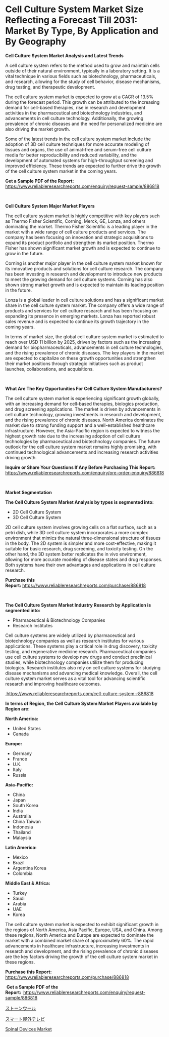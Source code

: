 <p><h1>Cell Culture System Market Size Reflecting a Forecast Till 2031: Market By Type, By Application and By Geography</h1></p><p><strong>Cell Culture System Market Analysis and Latest Trends</strong></p>
<p><p>A cell culture system refers to the method used to grow and maintain cells outside of their natural environment, typically in a laboratory setting. It is a vital technique in various fields such as biotechnology, pharmaceuticals, and research, allowing for the study of cell behavior, disease mechanisms, drug testing, and therapeutic development.</p><p>The cell culture system market is expected to grow at a CAGR of 13.5% during the forecast period. This growth can be attributed to the increasing demand for cell-based therapies, rise in research and development activities in the pharmaceutical and biotechnology industries, and advancements in cell culture technology. Additionally, the growing prevalence of chronic diseases and the need for personalized medicine are also driving the market growth.</p><p>Some of the latest trends in the cell culture system market include the adoption of 3D cell culture techniques for more accurate modeling of tissues and organs, the use of animal-free and serum-free cell culture media for better reproducibility and reduced variability, and the development of automated systems for high-throughput screening and improved efficiency. These trends are expected to further drive the growth of the cell culture system market in the coming years.</p></p>
<p><strong>Get a Sample PDF of the Report:&nbsp;</strong> <a href="https://www.reliableresearchreports.com/enquiry/request-sample/886818">https://www.reliableresearchreports.com/enquiry/request-sample/886818</a></p>
<p>&nbsp;</p>
<p><strong>Cell Culture System Major Market Players</strong></p>
<p><p>The cell culture system market is highly competitive with key players such as Thermo Fisher Scientific, Corning, Merck, GE, Lonza, and others dominating the market. Thermo Fisher Scientific is a leading player in the market with a wide range of cell culture products and services. The company has been focusing on innovation and strategic acquisitions to expand its product portfolio and strengthen its market position. Thermo Fisher has shown significant market growth and is expected to continue to grow in the future.</p><p>Corning is another major player in the cell culture system market known for its innovative products and solutions for cell culture research. The company has been investing in research and development to introduce new products to meet the growing demand for cell culture systems. Corning has also shown strong market growth and is expected to maintain its leading position in the future.</p><p>Lonza is a global leader in cell culture solutions and has a significant market share in the cell culture system market. The company offers a wide range of products and services for cell culture research and has been focusing on expanding its presence in emerging markets. Lonza has reported robust sales revenue and is expected to continue its growth trajectory in the coming years.</p><p>In terms of market size, the global cell culture system market is estimated to reach over USD 11 billion by 2025, driven by factors such as the increasing demand for biopharmaceuticals, advancements in cell culture technologies, and the rising prevalence of chronic diseases. The key players in the market are expected to capitalize on these growth opportunities and strengthen their market positions through strategic initiatives such as product launches, collaborations, and acquisitions.</p></p>
<p>&nbsp;</p>
<p><strong>What Are The Key Opportunities For Cell Culture System Manufacturers?</strong></p>
<p><p>The cell culture system market is experiencing significant growth globally, with an increasing demand for cell-based therapies, biologics production, and drug screening applications. The market is driven by advancements in cell culture technology, growing investments in research and development, and the rising prevalence of chronic diseases. North America dominates the market due to strong funding support and a well-established healthcare infrastructure. However, the Asia-Pacific region is expected to witness the highest growth rate due to the increasing adoption of cell culture technologies by pharmaceutical and biotechnology companies. The future outlook for the cell culture system market remains highly promising, with continued technological advancements and increasing research activities driving growth.</p></p>
<p><strong>Inquire or Share Your Questions If Any Before Purchasing This Report:</strong> <a href="https://www.reliableresearchreports.com/enquiry/pre-order-enquiry/886818">https://www.reliableresearchreports.com/enquiry/pre-order-enquiry/886818</a></p>
<p>&nbsp;</p>
<p><strong>Market Segmentation</strong></p>
<p><strong>The Cell Culture System Market Analysis by types is segmented into:</strong></p>
<p><ul><li>2D Cell Culture System</li><li>3D Cell Culture System</li></ul></p>
<p><p>2D cell culture system involves growing cells on a flat surface, such as a petri dish, while 3D cell culture system incorporates a more complex environment that mimics the natural three-dimensional structure of tissues in the body. The 2D system is simpler and more cost-effective, making it suitable for basic research, drug screening, and toxicity testing. On the other hand, the 3D system better replicates the in vivo environment, allowing for more accurate modeling of disease states and drug responses. Both systems have their own advantages and applications in cell culture research.</p></p>
<p><strong>Purchase this Report:&nbsp;</strong><a href="https://www.reliableresearchreports.com/purchase/886818">https://www.reliableresearchreports.com/purchase/886818</a></p>
<p>&nbsp;</p>
<p><strong>The Cell Culture System Market Industry Research by Application is segmented into:</strong></p>
<p><ul><li>Pharmaceutical & Biotechnology Companies</li><li>Research Institutes</li></ul></p>
<p><p>Cell culture systems are widely utilized by pharmaceutical and biotechnology companies as well as research institutes for various applications. These systems play a critical role in drug discovery, toxicity testing, and regenerative medicine research. Pharmaceutical companies use cell culture systems to develop new drugs and conduct preclinical studies, while biotechnology companies utilize them for producing biologics. Research institutes also rely on cell culture systems for studying disease mechanisms and advancing medical knowledge. Overall, the cell culture system market serves as a vital tool for advancing scientific research and improving healthcare outcomes.</p></p>
<p><a href="https://www.reliableresearchreports.com/cell-culture-system-r886818">&nbsp;https://www.reliableresearchreports.com/cell-culture-system-r886818</a></p>
<p><strong>In terms of Region, the Cell Culture System Market Players available by Region are:</strong></p>
<p>
    <p> <strong> North America: </strong>
        <ul>
            <li>United States</li>
            <li>Canada</li>
        </ul>
        </p> 
    <p> <strong> Europe: </strong>
        <ul>
            <li>Germany</li>
            <li>France</li>
            <li>U.K.</li>
            <li>Italy</li>
            <li>Russia</li>
        </ul>
        </p> 
    <p> <strong> Asia-Pacific: </strong>
        <ul>
            <li>China</li>
            <li>Japan</li>
            <li>South Korea</li>
            <li>India</li>
            <li>Australia</li>
            <li>China Taiwan</li>
            <li>Indonesia</li>
            <li>Thailand</li>
            <li>Malaysia</li>
        </ul>
        </p> 
    <p> <strong> Latin America: </strong>
        <ul>
            <li>Mexico</li>
            <li>Brazil</li>
            <li>Argentina Korea</li>
            <li>Colombia</li>
        </ul>
        </p> 
    <p> <strong> Middle East & Africa: </strong>
        <ul>
            <li>Turkey</li>
            <li>Saudi</li>
            <li>Arabia</li>
            <li>UAE</li>
            <li>Korea</li>
        </ul>
    </p>
    </p>
<p><p>The cell culture system market is expected to exhibit significant growth in the regions of North America, Asia Pacific, Europe, USA, and China. Among these regions, North America and Europe are expected to dominate the market with a combined market share of approximately 60%. The rapid advancements in healthcare infrastructure, increasing investments in research and development, and the rising prevalence of chronic diseases are the key factors driving the growth of the cell culture system market in these regions.</p></p>
<p><strong>Purchase this Report: </strong><a href="https://www.reliableresearchreports.com/purchase/886818">https://www.reliableresearchreports.com/purchase/886818</a></p>
<p>&nbsp;<strong>Get a Sample PDF of the Report:&nbsp;&nbsp;</strong><a href="https://www.reliableresearchreports.com/enquiry/request-sample/886818">https://www.reliableresearchreports.com/enquiry/request-sample/886818</a></p>
<p><strong></strong></p>
<p><p><a href="https://github.com/CieloStamm/Market-Research-Report-List-1/blob/main/901624948578.md">ストーンウール</a></p><p><a href="https://github.com/nemesis2824/Market-Research-Report-List-1/blob/main/978570548577.md">スマート屋外テレビ</a></p><p><a href="https://github.com/gracielawharr/Market-Research-Report-List-1/blob/main/spinal-devices-market.md">Spinal Devices Market</a></p></p>
